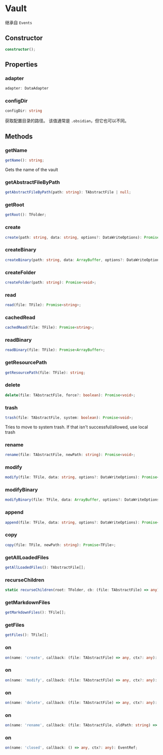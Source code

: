 # Vault

继承自 `Events`

## Constructor

```ts
constructor();
```

## Properties

### adapter

```ts
adapter: DataAdapter
```

### configDir

```ts
configDir: string
```

获取配置目录的路径。
该值通常是 `.obsidian`，但它也可以不同。

## Methods

### getName

```ts
getName(): string;
```

Gets the name of the vault

### getAbstractFileByPath

```ts
getAbstractFileByPath(path: string): TAbstractFile | null;
```

### getRoot

```ts
getRoot(): TFolder;
```

### create

```ts
create(path: string, data: string, options?: DataWriteOptions): Promise<TFile>;
```

### createBinary

```ts
createBinary(path: string, data: ArrayBuffer, options?: DataWriteOptions): Promise<TFile>;
```

### createFolder

```ts
createFolder(path: string): Promise<void>;
```

### read

```ts
read(file: TFile): Promise<string>;
```

### cachedRead

```ts
cachedRead(file: TFile): Promise<string>;
```

### readBinary

```ts
readBinary(file: TFile): Promise<ArrayBuffer>;
```

### getResourcePath

```ts
getResourcePath(file: TFile): string;
```

### delete

```ts
delete(file: TAbstractFile, force?: boolean): Promise<void>;
```

### trash

```ts
trash(file: TAbstractFile, system: boolean): Promise<void>;
```

Tries to move to system trash. If that isn't successful/allowed, use local trash

### rename

```ts
rename(file: TAbstractFile, newPath: string): Promise<void>;
```

### modify

```ts
modify(file: TFile, data: string, options?: DataWriteOptions): Promise<void>;
```

### modifyBinary

```ts
modifyBinary(file: TFile, data: ArrayBuffer, options?: DataWriteOptions): Promise<void>;
```

### append

```ts
append(file: TFile, data: string, options?: DataWriteOptions): Promise<void>;
```

### copy

```ts
copy(file: TFile, newPath: string): Promise<TFile>;
```

### getAllLoadedFiles

```ts
getAllLoadedFiles(): TAbstractFile[];
```

### recurseChildren

```ts
static recurseChildren(root: TFolder, cb: (file: TAbstractFile) => any): void;
```

### getMarkdownFiles

```ts
getMarkdownFiles(): TFile[];
```

### getFiles

```ts
getFiles(): TFile[];
```

### on

```ts
on(name: 'create', callback: (file: TAbstractFile) => any, ctx?: any): EventRef;
```

### on

```ts
on(name: 'modify', callback: (file: TAbstractFile) => any, ctx?: any): EventRef;
```

### on

```ts
on(name: 'delete', callback: (file: TAbstractFile) => any, ctx?: any): EventRef;
```

### on

```ts
on(name: 'rename', callback: (file: TAbstractFile, oldPath: string) => any, ctx?: any): EventRef;
```

### on

```ts
on(name: 'closed', callback: () => any, ctx?: any): EventRef;
```
